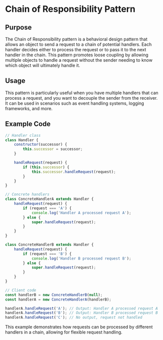 # Chain of Responsibility Pattern

## Purpose
The Chain of Responsibility pattern is a behavioral design pattern that allows an object to send a request to a chain of potential handlers. Each handler decides either to process the request or to pass it to the next handler in the chain. This pattern promotes loose coupling by allowing multiple objects to handle a request without the sender needing to know which object will ultimately handle it.

## Usage
This pattern is particularly useful when you have multiple handlers that can process a request, and you want to decouple the sender from the receiver. It can be used in scenarios such as event handling systems, logging frameworks, and more.

## Example Code
```javascript
// Handler class
class Handler {
    constructor(successor) {
        this.successor = successor;
    }

    handleRequest(request) {
        if (this.successor) {
            this.successor.handleRequest(request);
        }
    }
}

// Concrete handlers
class ConcreteHandlerA extends Handler {
    handleRequest(request) {
        if (request === 'A') {
            console.log('Handler A processed request A');
        } else {
            super.handleRequest(request);
        }
    }
}

class ConcreteHandlerB extends Handler {
    handleRequest(request) {
        if (request === 'B') {
            console.log('Handler B processed request B');
        } else {
            super.handleRequest(request);
        }
    }
}

// Client code
const handlerB = new ConcreteHandlerB(null);
const handlerA = new ConcreteHandlerA(handlerB);

handlerA.handleRequest('A'); // Output: Handler A processed request A
handlerA.handleRequest('B'); // Output: Handler B processed request B
handlerA.handleRequest('C'); // No output, request not handled
```

This example demonstrates how requests can be processed by different handlers in a chain, allowing for flexible request handling.